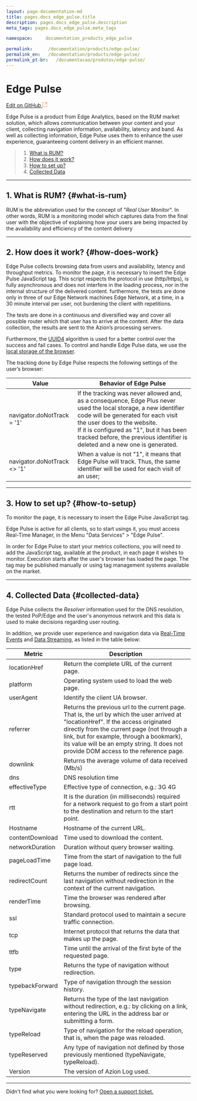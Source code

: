 ```yaml
---
layout: page-documentation-md
title: pages.docs_edge_pulse.title
description: pages.docs_edge_pulse.description
meta_tags: pages.docs_edge_pulse.meta_tags

namespace:     documentation_products_edge_pulse

permalink:      /documentation/products/edge-pulse/
permalink_en:   /documentation/products/edge-pulse/
permalink_pt-br:   /documentacao/produtos/edge-pulse/
---
```

# Edge **Pulse**

[Edit on GitHub <svg width="14" height="14" xmlns="http://www.w3.org/2000/svg"><g fill="none" stroke="#F3652B"><path d="M4.81.71H.672v11.43H12.1V8.001" stroke-width=".8"/><path d="M6.87.786h5.155V5.94M6.31 6.5L12.026.786"/></g></svg>](https://github.com/aziontech/docs_en/edit/master/edge-pulse/index.md)

Edge Pulse is a product from Edge Analytics, based on the RUM  market solution, which allows communication between your content and your client, collecting navigation information, availability, latency and band. As well as collecting information, Edge Pulse uses them to enhance the user experience, guaranteeing content delivery in an efficient manner.

> 1. [What is RUM?](#what-is-rum)
> 2. [How does it work?](#how-does-work)
> 3. [How to set up?](#how-to-setup)
> 4. [Collected Data](#collected-data)

---

## 1. What is RUM? {#what-is-rum}

RUM is the abbreviation used for the concept of "_Real User Monitor_". In other words, RUM is a monitoring model which captures data from the final user with the objective of explaining how your users are being impacted by the availability and efficiency of the content delivery

---

## 2. How does it work? {#how-does-work}

Edge Pulse collects browsing data from users and availability, latency and throughput metrics. To monitor the page, it is necessary to insert the Edge Pulse JavaScript tag. This script respects the protocol in use (http/https), is fully asynchronous and does not interfere in the loading process, nor in the internal structure of the delivered content. furthermore, the tests are done only in three of our Edge Network machines Edge Network, at a time, in a 30 minute interval per user, not burdening the client with repetitions.

The tests are done in a continuous and diversified way and cover all possible router which that user has to arrive at the content. After the data collection, the results are sent to the Azion’s processing servers.

Furthermore, the [UUID4](https://en.wikipedia.org/wiki/Universally_unique_identifier) algorithm is used for a better control over the success and fail cases. To control and handle Edge Pulse data, we use the [local storage of the browser](https://developer.mozilla.org/pt-BR/docs/Web/API/Window/Window.localStorage).

The tracking done by Edge Pulse respects the following settings of the user’s browser:

| Value | Behavior of Edge Pulse |
|-------|------------------------|
| navigator.doNotTrack = '1' | If the tracking was never allowed and, as a consequence, Edge Plus never used the local storage, a new identifier code will be generated for each visit the user does to the website.<br>If it is configured as "1", but it has been tracked before, the previous identifier is deleted and a new one is generated.|
| navigator.doNotTrack <> '1' | When a value is not "1", it means that Edge Pulse will track. Thus, the same identifier will be used for each visit of an user; |

---

## 3. How to set up? {#how-to-setup}

To monitor the page, it is necessary to insert the Edge Pulse JavaScript tag.

Edge Pulse is active for all clients, so to start usings it, you must access Real-Time Manager, in the Menu "Data Services" > "Edge Pulse".

In order for Edge Pulse to start your metrics collections, you will need to add the JavaScript tag, available at the product, in each page it wishes to monitor. Execution starts after the user's browser has loaded the page. The tag may be published manually or using tag management systems available on the market.

---

## 4. Collected Data {#collected-data}

Edge Pulse collects the _Resolver_ information used for the DNS resolution, the tested PoP/Edge and the user's anonymous network and this data is used to make decisions regarding user routing.

In addition, we provide user experience and navigation data via [Real-Time Events](https://www.azion.com/en/documentation/products/real-time-events/) and [Data Streaming](https://www.azion.com/en/documentation/products/data-streaming/), as listed in the table below:

| Metric | Description |
|--------|-------------|
| locationHref | Return the complete URL of the current page. |
| platform | Operating system used to load the web page. |
| userAgent | Identify the client UA browser. |
| referrer | Returns the previous url to the current page. That is, the url by which the user arrived at "locationHref". If the access originated directly from the current page (not through a link, but for example, through a bookmark), its value will be an empty string. It does not provide DOM access to the reference page. |
| downlink | Returns the average volume of data received (Mb/s) |
| dns | DNS resolution time |
| effectiveType | Effective type of connection, e.g.: 3G 4G |
| rtt | It is the duration (in milliseconds) required for a network request to go from a start point to the destination and return to the start point. |
| Hostname | Hostname of the current URL. |
| contentDownload | Time used to download the content. |
| networkDuration | Duration without query browser waiting. |
| pageLoadTime | Time from the start of navigation to the full page load. |
| redirectCount | Returns the number of redirects since the last navigation without redirection in the context of the current navigation. |
| renderTime | Time the browser was rendered after browsing. |
| ssl | Standard protocol used to maintain a secure traffic connection. |
| tcp | Internet protocol that returns the data that makes up the page. |
| ttfb | Time until the arrival of the first byte of the requested page. |
| type | Returns the type of navigation without redirection. |
| typebackForward | Type of navigation through the session history. |
| typeNavigate | Returns the type of the last navigation without redirection, e.g.: by clicking on a link, entering the URL in the address bar or submitting a form. |
| typeReload | Type of navigation for the reload operation, that is, when the page was reloaded. |
| typeReserved | Any type of navigation not defined by those previously mentioned (typeNavigate, typeReload). |
| Version | The version of Azion Log used. |

---

Didn't find what you were looking for? [Open a support ticket.](https://tickets.azion.com/)

